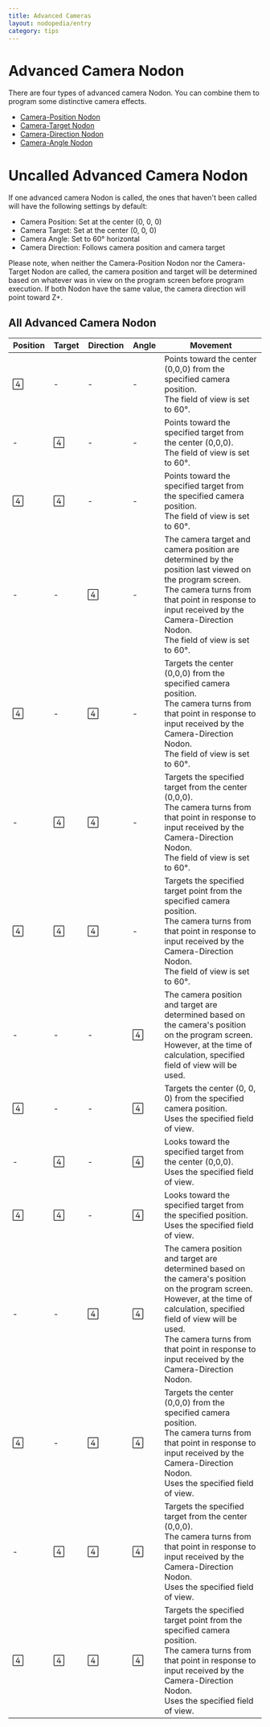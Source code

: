 ```yaml
---
title: Advanced Cameras
layout: nodopedia/entry
category: tips
---
```


# Advanced Camera Nodon
There are four types of advanced camera Nodon. You can combine them to program some distinctive camera effects.

- <a href="/gbg/nodopedia/object/camera-position-nodon">Camera-Position Nodon</a>
- <a href="/gbg/nodopedia/object/camera-target-nodon">Camera-Target Nodon</a>
- <a href="/gbg/nodopedia/object/camera-direction-nodon">Camera-Direction Nodon</a>
- <a href="/gbg/nodopedia/object/camera-angle-nodon">Camera-Angle Nodon</a>

# Uncalled Advanced Camera Nodon
If one advanced camera Nodon is called, the ones that haven't been called will have the following settings by default:

- Camera Position: Set at the center (0, 0, 0)
- Camera Target: Set at the center (0, 0, 0)
- Camera Angle: Set to 60° horizontal
- Camera Direction: Follows camera position and camera target

Please note, when neither the Camera-Position Nodon nor the Camera-Target Nodon are called, the camera position and target will be determined based on whatever was in view on the program screen before program execution. If both Nodon have the same value, the camera direction will point toward Z+.

## All Advanced Camera Nodon

<table class="even"><thead><tr><th>Position</th><th>Target</th><th>Direction</th><th>Angle</th><th style="width: 40%;">Movement</th></tr></thead><tbody><tr><td></td><td>-</td><td>-</td><td>-</td><td>Points toward the center (0,0,0) from the specified camera position.<br>The field of view is set to 60°.</td></tr><tr><td>-</td><td></td><td>-</td><td>-</td><td>Points toward the specified target from the center (0,0,0).<br>The field of view is set to 60°.</td></tr><tr><td></td><td></td><td>-</td><td>-</td><td>Points toward the specified target from the specified camera position.<br>The field of view is set to 60°.</td></tr><tr><td>-</td><td>-</td><td></td><td>-</td><td>The camera target and camera position are determined by the position last viewed on the program screen.<br>The camera turns from that point in response to input received by the Camera-Direction Nodon.<br>The field of view is set to 60°.</td></tr><tr><td></td><td>-</td><td></td><td>-</td><td>Targets the center (0,0,0) from the specified camera position.<br>The camera turns from that point in response to input received by the Camera-Direction Nodon.<br>The field of view is set to 60°.</td></tr><tr><td>-</td><td></td><td></td><td>-</td><td>Targets the specified target from the center (0,0,0).<br>The camera turns from that point in response to input received by the Camera-Direction Nodon.<br>The field of view is set to 60°.</td></tr><tr><td></td><td></td><td></td><td>-</td><td>Targets the specified target point from the specified camera position.<br>The camera turns from that point in response to input received by the Camera-Direction Nodon.<br>The field of view is set to 60°.</td></tr><tr><td>-</td><td>-</td><td>-</td><td></td><td>The camera position and target are determined based on the camera's position on the program screen. However, at the time of calculation, specified field of view will be used.</td></tr><tr><td></td><td>-</td><td>-</td><td></td><td>Targets the center (0, 0, 0) from the specified camera position.<br>Uses the specified field of view.</td></tr><tr><td>-</td><td></td><td>-</td><td></td><td>Looks toward the specified target from the center (0,0,0).<br>Uses the specified field of view.</td></tr><tr><td></td><td></td><td>-</td><td></td><td>Looks toward the specified target from the specified position.<br>Uses the specified field of view.</td></tr><tr><td>-</td><td>-</td><td></td><td></td><td>The camera position and target are determined based on the camera's position on the program screen. However, at the time of calculation, specified field of view will be used.<br>The camera turns from that point in response to input received by the Camera-Direction Nodon.</td></tr><tr><td></td><td>-</td><td></td><td></td><td>Targets the center (0,0,0) from the specified camera position.<br>The camera turns from that point in response to input received by the Camera-Direction Nodon.<br>Uses the specified field of view.</td></tr><tr><td>-</td><td></td><td></td><td></td><td>Targets the specified target from the center (0,0,0).<br>The camera turns from that point in response to input received by the Camera-Direction Nodon.<br>Uses the specified field of view.</td></tr><tr><td></td><td></td><td></td><td></td><td>Targets the specified target point from the specified camera position.<br>The camera turns from that point in response to input received by the Camera-Direction Nodon.<br>Uses the specified field of view.</td></tr></tbody></table>